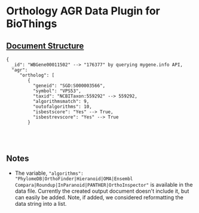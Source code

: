 # Orthology AGR Data Plugin for BioThings   
  
## <u> Document Structure </u>
      
```
{
  _id": "WBGene00011502" --> "176377" by querying mygene.info API,
  "agr": 
     "ortholog": [
        {
          "geneid": "SGD:S000003566",
          "symbol": "VPS53",
          "taxid": "NCBITaxon:559292" --> 559292,
          "algorithmsmatch": 9,
          "outofalgorithms": 10,
          "isbestscore": "Yes" --> True,
          "isbestrevscore": "Yes" --> True
        }
```  



<br>  
<br>  

## Notes    
- The variable, `"algorithms": "PhylomeDB|OrthoFinder|Hieranoid|OMA|Ensembl Compara|Roundup|InParanoid|PANTHER|OrthoInspector"` is available in the data file. Currently the created output document doesn't include it, but can easily be added. Note, if added, we considered reformatting the data string into a list.

<br>


